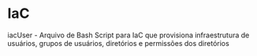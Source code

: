 # IaC
iacUser - Arquivo de Bash Script para IaC que provisiona infraestrutura de usuários, grupos de usuários, diretórios e permissões dos diretórios   

